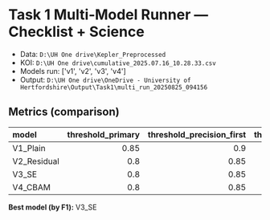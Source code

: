 # Task 1 Multi‑Model Runner — Checklist + Science
- Data: `D:\UH One drive\Kepler_Preprocessed`
- KOI: `D:\UH One drive\cumulative_2025.07.16_10.28.33.csv`
- Models run: ['v1', 'v2', 'v3', 'v4']
- Output: `D:\UH One drive\OneDrive - University of Hertfordshire\Output\Task1\multi_run_20250825_094156`

## Metrics (comparison)
| model       |   threshold_primary |   threshold_precision_first |   threshold_recall_first |   chosen_threshold |   train_seconds |   accuracy |   precision |   recall |       f1 |   roc_auc |   pr_auc |     brier |   science_confirmed_in_test |   science_recovered |   science_missed |   science_recovery_rate |
|:------------|--------------------:|----------------------------:|-------------------------:|-------------------:|----------------:|-----------:|------------:|---------:|---------:|----------:|---------:|----------:|----------------------------:|--------------------:|-----------------:|------------------------:|
| V1_Plain    |                0.85 |                        0.9  |                     0.05 |               0.85 |         1436.94 |   0.965429 |    0.93151  | 0.850746 | 0.889298 |  0.982314 | 0.950138 | 0.0524052 |                         208 |                 190 |               18 |                0.913462 |
| V2_Residual |                0.8  |                        0.85 |                     0.05 |               0.8  |         1559.01 |   0.952686 |    0.928727 | 0.769144 | 0.841436 |  0.97738  | 0.930495 | 0.047461  |                         208 |                 188 |               20 |                0.903846 |
| V3_SE       |                0.8  |                        0.85 |                     0.05 |               0.8  |         1441.21 |   0.970008 |    0.941501 | 0.870322 | 0.904513 |  0.986683 | 0.962399 | 0.039229  |                         208 |                 196 |               12 |                0.942308 |
| V4_CBAM     |                0.8  |                        0.85 |                     0.05 |               0.8  |         1208.67 |   0.96598  |    0.934822 | 0.850896 | 0.890887 |  0.985787 | 0.95678  | 0.0458055 |                         208 |                 192 |               16 |                0.923077 |

**Best model (by F1):** V3_SE
